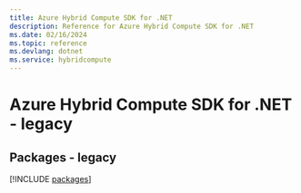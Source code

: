 ```yaml
---
title: Azure Hybrid Compute SDK for .NET
description: Reference for Azure Hybrid Compute SDK for .NET
ms.date: 02/16/2024
ms.topic: reference
ms.devlang: dotnet
ms.service: hybridcompute
---
```

# Azure Hybrid Compute SDK for .NET - legacy
## Packages - legacy
[!INCLUDE [packages](hybrid-compute-index.md)]